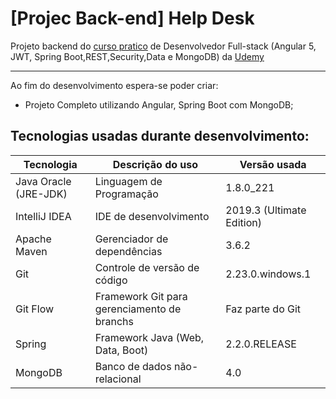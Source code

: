 # [Projec Back-end] Help Desk 
Projeto backend do [curso pratico][curso-udemy] de Desenvolvedor Full-stack (Angular 5, JWT, Spring Boot,REST,Security,Data e MongoDB) da [Udemy][udemy]
<hr>
Ao fim do desenvolvimento espera-se poder criar:

- Projeto Completo utilizando Angular, Spring Boot com MongoDB;

## Tecnologias usadas durante desenvolvimento:
| Tecnologia | Descrição do uso | Versão usada |
| ------ | ------ | ------ |
| Java Oracle (JRE-JDK) | Linguagem de Programação | 1.8.0_221 | 
| IntelliJ IDEA | IDE de desenvolvimento | 2019.3 (Ultimate Edition) | 
| Apache Maven| Gerenciador de dependências| 3.6.2 |
| Git| Controle de versão de código| 2.23.0.windows.1 |
| Git Flow| Framework Git para gerenciamento de branchs| Faz parte do Git |
| Spring | Framework Java (Web, Data, Boot)| 2.2.0.RELEASE |
| MongoDB | Banco de dados não-relacional | 4.0 |

[curso-udemy]: <https://www.udemy.com/course/angular-5-jwt-spring-rest/>
[udemy]: <https://www.udemy.com/>

